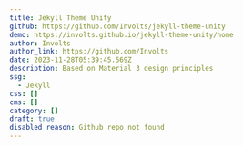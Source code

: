 ```yaml
---
title: Jekyll Theme Unity
github: https://github.com/Involts/jekyll-theme-unity
demo: https://involts.github.io/jekyll-theme-unity/home
author: Involts
author_link: https://github.com/Involts
date: 2023-11-28T05:39:45.569Z
description: Based on Material 3 design principles
ssg:
  - Jekyll
css: []
cms: []
category: []
draft: true
disabled_reason: Github repo not found
---
```

